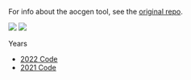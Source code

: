 For info about the aocgen tool, see the [original repo](https://github.com/timkelleher/aocgen).

![](https://img.shields.io/badge/Stars%202021%20⭐-5-yellow)
![](https://img.shields.io/badge/Stars%202022%20⭐-18-yellow)

Years
- [2022 Code](https://github.com/nikolawannabe/aocgen/tree/main/pkg/year2022)
- [2021 Code](https://github.com/nikolawannabe/aocgen/tree/main/pkg/year2021)